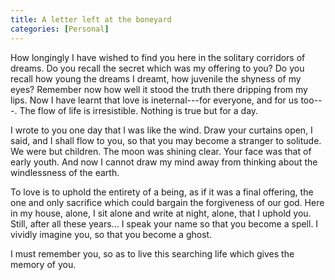 ```yaml
---
title: A letter left at the boneyard
categories: [Personal]
---
```



How longingly I have wished to find you here in the solitary corridors of
dreams. Do you recall the secret which was my offering to you? Do you recall how
young the dreams I dreamt, how juvenile the shyness of my eyes? Remember now how
well it stood the truth there dripping from my lips. Now I have learnt that love
is ineternal---for everyone, and for us too---. The flow of life is
irresistible. Nothing is true but for a day.

I wrote to you one day that I was like the wind. Draw your curtains open, I
said, and I shall flow to you, so that you may become a stranger to solitude. We
were but children. The moon was shining clear. Your face was that of early
youth. And now I cannot draw my mind away from thinking about the windlessness
of the earth.

To love is to uphold the entirety of a being, as if it was a final offering, the
one and only sacrifice which could bargain the forgiveness of our god. Here in
my house, alone, I sit alone and write at night, alone, that I uphold you.
Still, after all these years... I speak your name so that you become a spell. I
vividly imagine you, so that you become a ghost. 

I must remember you, so as to live this searching life which gives the memory of
you.
